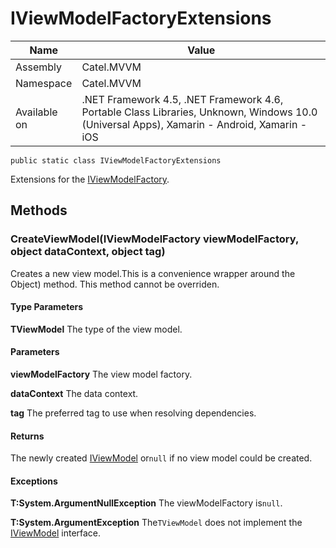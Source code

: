 

# IViewModelFactoryExtensions

Name|Value
---|---
Assembly|Catel.MVVM
Namespace|Catel.MVVM
Available on|.NET Framework 4.5, .NET Framework 4.6, Portable Class Libraries, Unknown, Windows 10.0 (Universal Apps), Xamarin - Android, Xamarin - iOS

```
public static class IViewModelFactoryExtensions
```

Extensions for the [IViewModelFactory](#).



## Methods

### CreateViewModel<TViewModel>(IViewModelFactory viewModelFactory, object dataContext, object tag)

Creates a new view model.This is a convenience wrapper around the Object) method. This method cannot be overriden.

#### Type Parameters

**TViewModel**
The type of the view model.

#### Parameters

**viewModelFactory**
The view model factory.

**dataContext**
The data context.

**tag**
The preferred tag to use when resolving dependencies.

#### Returns

The newly created [IViewModel](#) or`null` if no view model could be created.

#### Exceptions

**T:System.ArgumentNullException**
The viewModelFactory is`null`.

**T:System.ArgumentException**
The`TViewModel` does not implement the [IViewModel](#) interface.



